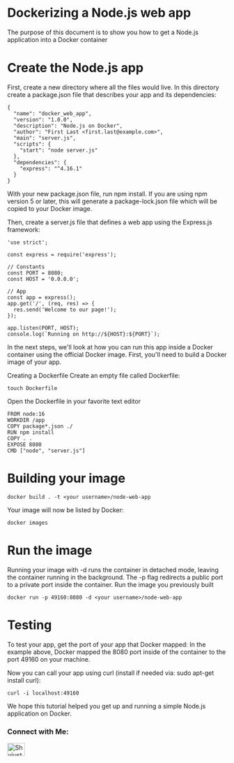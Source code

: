 # Dockerizing a Node.js web app

The purpose of this document is to show you how to get a Node.js application into a Docker container
# Create the Node.js app
First, create a new directory where all the files would live. In this directory create a package.json file that describes your app and its dependencies:

```
{
  "name": "docker_web_app",
  "version": "1.0.0",
  "description": "Node.js on Docker",
  "author": "First Last <first.last@example.com>",
  "main": "server.js",
  "scripts": {
    "start": "node server.js"
  },
  "dependencies": {
    "express": "^4.16.1"
  }
}
```

With your new package.json file, run npm install. If you are using npm version 5 or later, this will generate a package-lock.json file which will be copied to your Docker image.

Then, create a server.js file that defines a web app using the Express.js framework:
```
'use strict';

const express = require('express');

// Constants
const PORT = 8080;
const HOST = '0.0.0.0';

// App
const app = express();
app.get('/', (req, res) => {
  res.send('Welcome to our page!');
});

app.listen(PORT, HOST);
console.log(`Running on http://${HOST}:${PORT}`);
```
In the next steps, we'll look at how you can run this app inside a Docker container using the official Docker image. First, you'll need to build a Docker image of your app.

Creating a Dockerfile
Create an empty file called Dockerfile:
```
touch Dockerfile
```
Open the Dockerfile in your favorite text editor

```
FROM node:16
WORKDIR /app
COPY package*.json ./
RUN npm install
COPY . .
EXPOSE 8080
CMD ["node", "server.js"]
```

# Building your image

```
docker build . -t <your username>/node-web-app
```
Your image will now be listed by Docker:
```
docker images
```
# Run the image
Running your image with -d runs the container in detached mode, leaving the container running in the background. The -p flag redirects a public port to a private port inside the container. Run the image you previously built

```
docker run -p 49160:8080 -d <your username>/node-web-app
```

# Testing 
To test your app, get the port of your app that Docker mapped:
In the example above, Docker mapped the 8080 port inside of the container to the port 49160 on your machine.

Now you can call your app using curl (install if needed via: sudo apt-get install curl):

```
curl -i localhost:49160
```

We hope this tutorial helped you get up and running a simple Node.js application on Docker.

<h3 align="left">Connect with Me:</h3>
<a href="https://linkedin.com/in/shyjustack" target="blank"><img align="center" src="https://raw.githubusercontent.com/rahuldkjain/github-profile-readme-generator/master/src/images/icons/Social/linked-in-alt.svg" alt="Shyjustack" height="30" width="40" /></a>
